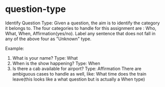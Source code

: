 # question-type
Identify Question Type: Given a question, the aim is to identify the category it belongs to. The four categories to handle for this assignment are : Who, What, When, Affirmation(yes/no).
Label any sentence that does not fall in any of the above four as "Unknown" type.

Example:
1. What is your name? Type: What
2. When is the show happening? Type: When
3. Is there a cab available for airport? Type: Affirmation
There are ambiguous cases to handle as well, like:
What time does the train leave(this looks like a what question but is actually a When type)

